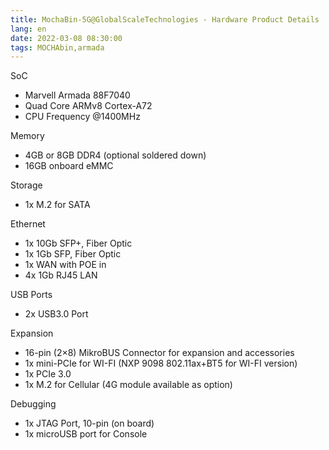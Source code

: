 ```yaml
---
title: MochaBin-5G@GlobalScaleTechnologies - Hardware Product Details
lang: en
date: 2022-03-08 08:30:00
tags: MOCHAbin,armada
---
```


SoC
- Marvell Armada 88F7040
- Quad Core ARMv8 Cortex-A72
- CPU Frequency @1400MHz

Memory
- 4GB or 8GB DDR4 (optional soldered down)
- 16GB onboard eMMC

Storage
- 1x M.2 for SATA

Ethernet
- 1x 10Gb SFP+, Fiber Optic
- 1x 1Gb SFP, Fiber Optic
- 1x WAN with POE in
- 4x 1Gb RJ45 LAN

USB Ports
- 2x USB3.0 Port

Expansion
- 16-pin (2×8) MikroBUS Connector for expansion and accessories
- 1x mini-PCIe for WI-FI (NXP 9098 802.11ax+BT5 for WI-FI version)
- 1x PCIe 3.0
- 1x M.2 for Cellular (4G module available as option)

Debugging
- 1x JTAG Port, 10-pin (on board)
- 1x microUSB port for Console
